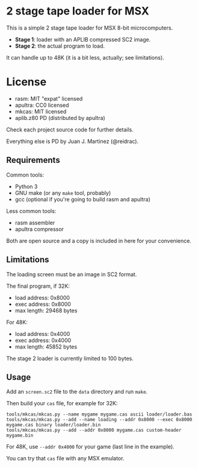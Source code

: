 # 2 stage tape loader for MSX

This is a simple 2 stage tape loader for MSX 8-bit microcomputers.

 - **Stage 1**: loader with an APLIB compressed SC2 image.
 - **Stage 2**: the actual program to load.

It can handle up to 48K (it is a bit less, actually; see limitations).

# License

 - rasm: MIT "expat" licensed
 - apultra: CC0 licensed
 - mkcas: MIT licensed
 - aplib.z80 PD (distributed by apultra)

Check each project source code for further details.

Everything else is PD by Juan J. Martinez (@reidrac).

## Requirements

Common tools:

 - Python 3
 - GNU make (or any `make` tool, probably)
 - gcc (optional if you're going to build rasm and apultra)

Less common tools:

 - rasm assembler
 - apultra compressor

Both are open source and a copy is included in here for your convenience.

## Limitations

The loading screen must be an image in SC2 format.

The final program, if 32K:
 - load address: 0x8000
 - exec address: 0x8000
 - max length: 29468 bytes

For 48K:
 - load address: 0x4000
 - exec address: 0x4000
 - max length: 45852 bytes

The stage 2 loader is currently limited to 100 bytes.

## Usage

Add an `screen.sc2` file to the `data` directory and run `make`.

Then build your `cas` file, for example for 32K:

```
tools/mkcas/mkcas.py --name mygame mygame.cas ascii loader/loader.bas
tools/mkcas/mkcas.py --add --name loading --addr 0x8000 --exec 0x8000 mygame.cas binary loader/loader.bin
tools/mkcas/mkcas.py --add --addr 0x8000 mygame.cas custom-header mygame.bin
```

For 48K, use `--addr 0x4000` for your game (last line in the example).

You can try that `cas` file with any MSX emulator.

